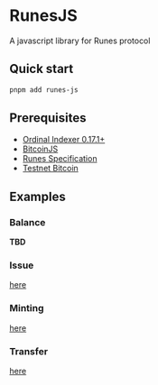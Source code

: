 # RunesJS

A javascript library for Runes protocol

## Quick start
```bash
pnpm add runes-js
```

## Prerequisites
- [Ordinal Indexer 0.17.1+](https://github.com/ordinals/ord) 
- [BitcoinJS](https://github.com/bitcoinjs/bitcoinjs-lib)
- [Runes Specification](https://docs.ordinals.com/runes/specification.html)
- [Testnet Bitcoin](https://www.google.com/search?q=testnet+bitcoin&newwindow=1)

## Examples

### Balance
**TBD**
### Issue
[here](./tests/issue_mint_transfer_burn.test.ts#L41)
### Minting
[here](./tests/issue_mint_transfer_burn.test.ts#L312)
### Transfer
[here](./tests/issue_mint_transfer_burn.test.ts#L363)


